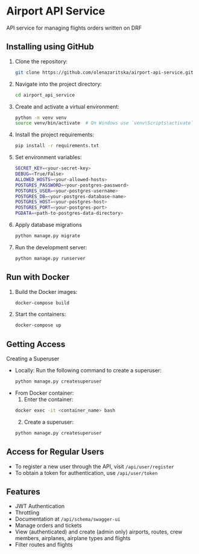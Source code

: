 # Airport API Service

API service for managing flights orders written on DRF

## Installing using GitHub

1. Clone the repository:
   ```bash
   git clone https://github.com/olenazaritska/airport-api-service.git

2. Navigate into the project directory:
   ```bash
   cd airport_api_service
   
3. Create and activate a virtual environment:
   ```bash
   python -m venv venv
   source venv/bin/activate  # On Windows use `venv\Scripts\activate`
   
4. Install the project requirements:
   ```bash
   pip install -r requirements.txt

5. Set environment variables:
   ```bash
   SECRET_KEY=<your-secret-key>
   DEBUG=<True/False>
   ALLOWED_HOSTS=<your-allowed-hosts>
   POSTGRES_PASSWORD=<your-postgres-password>
   POSTGRES_USER=<your-postgres-username>
   POSTGRES_DB=<your-postgres-database-name>
   POSTGRES_HOST=<your-postgres-host>
   POSTGRES_PORT=<your-postgres-port>
   PGDATA=<path-to-postgres-data-directory>
   
6. Apply database migrations
   ```bash
   python manage.py migrate

7. Run the development server:
   ```bash
   python manage.py runserver

## Run with Docker

1. Build the Docker images:
   ```bash
   docker-compose build
   
2. Start the containers:
   ```bash
   docker-compose up

## Getting Access

Creating a Superuser

* Locally: Run the following command to create a superuser:
   ```bash
   python manage.py createsuperuser

* From Docker container:
  1. Enter the container:
  ```bash
  docker exec -it <container_name> bash
  ```
  2. Create a superuser:
  ```bash
  python manage.py createsuperuser
  ```
  
##  Access for Regular Users
* To register a new user through the API, visit `/api/user/register`
* To obtain a token for authentication, use `/api/user/token`

## Features
* JWT Authentication
* Throttling
* Documentation at `/api/schema/swagger-ui`
* Manage orders and tickets
* View (authenticated) and create (admin only) airports, routes, crew members, airplanes, airplane types and flights
* Filter routes and flights

